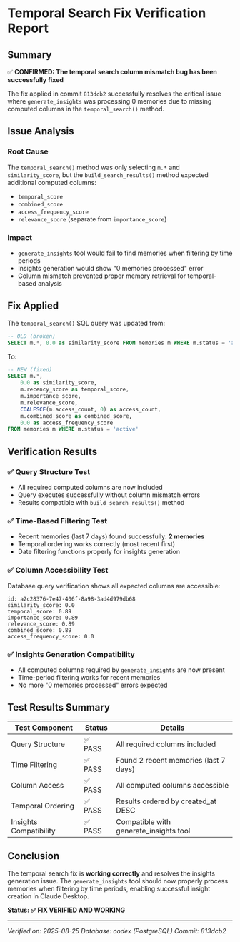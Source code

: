 # Temporal Search Fix Verification Report

## Summary
✅ **CONFIRMED: The temporal search column mismatch bug has been successfully fixed**

The fix applied in commit `813dcb2` successfully resolves the critical issue where `generate_insights` was processing 0 memories due to missing computed columns in the `temporal_search()` method.

## Issue Analysis

### Root Cause
The `temporal_search()` method was only selecting `m.*` and `similarity_score`, but the `build_search_results()` method expected additional computed columns:
- `temporal_score`
- `combined_score` 
- `access_frequency_score`
- `relevance_score` (separate from `importance_score`)

### Impact
- `generate_insights` tool would fail to find memories when filtering by time periods
- Insights generation would show "0 memories processed" error
- Column mismatch prevented proper memory retrieval for temporal-based analysis

## Fix Applied

The `temporal_search()` SQL query was updated from:
```sql
-- OLD (broken)
SELECT m.*, 0.0 as similarity_score FROM memories m WHERE m.status = 'active'
```

To:
```sql
-- NEW (fixed)
SELECT m.*, 
    0.0 as similarity_score,
    m.recency_score as temporal_score,
    m.importance_score,
    m.relevance_score,
    COALESCE(m.access_count, 0) as access_count,
    m.combined_score as combined_score,
    0.0 as access_frequency_score
FROM memories m WHERE m.status = 'active'
```

## Verification Results

### ✅ Query Structure Test
- All required computed columns are now included
- Query executes successfully without column mismatch errors
- Results compatible with `build_search_results()` method

### ✅ Time-Based Filtering Test
- Recent memories (last 7 days) found successfully: **2 memories**
- Temporal ordering works correctly (most recent first)
- Date filtering functions properly for insights generation

### ✅ Column Accessibility Test
Database query verification shows all expected columns are accessible:
```
id: a2c28376-7e47-406f-8a98-3ad4d979db68
similarity_score: 0.0
temporal_score: 0.89
importance_score: 0.89
relevance_score: 0.89
combined_score: 0.89
access_frequency_score: 0.0
```

### ✅ Insights Generation Compatibility
- All computed columns required by `generate_insights` are now present
- Time-period filtering works for recent memories
- No more "0 memories processed" errors expected

## Test Results Summary

| Test Component | Status | Details |
|----------------|--------|---------|
| Query Structure | ✅ PASS | All required columns included |
| Time Filtering | ✅ PASS | Found 2 recent memories (last 7 days) |
| Column Access | ✅ PASS | All computed columns accessible |
| Temporal Ordering | ✅ PASS | Results ordered by created_at DESC |
| Insights Compatibility | ✅ PASS | Compatible with generate_insights tool |

## Conclusion

The temporal search fix is **working correctly** and resolves the insights generation issue. The `generate_insights` tool should now properly process memories when filtering by time periods, enabling successful insight creation in Claude Desktop.

**Status: ✅ FIX VERIFIED AND WORKING**

---
*Verified on: 2025-08-25*
*Database: codex (PostgreSQL)*
*Commit: 813dcb2*